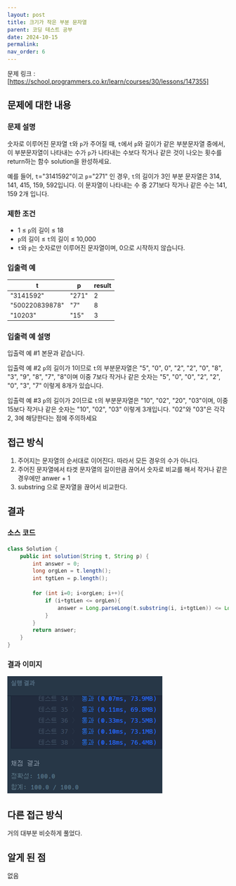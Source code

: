 ```yaml
---
layout: post
title: 크기가 작은 부분 문자열
parent: 코딩 테스트 공부
date: 2024-10-15
permalink:
nav_order: 6
---
```


문제 링크 : [https://school.programmers.co.kr/learn/courses/30/lessons/147355]

## 문제에 대한 내용

### 문제 설명

숫자로 이루어진 문자열 `t`와 `p`가 주어질 때, `t`에서 `p`와 길이가 같은 부분문자열 중에서, 이 부분문자열이 나타내는 수가 `p`가 나타내는 수보다 작거나 같은 것이 나오는 횟수를 return하는 함수 solution을 완성하세요.

예를 들어, `t`="3141592"이고 `p`="271" 인 경우, `t`의 길이가 3인 부분 문자열은 314, 141, 415, 159, 592입니다. 이 문자열이 나타내는 수 중 271보다 작거나 같은 수는 141, 159 2개 입니다.

### 제한 조건

- 1 ≤ `p`의 길이 ≤ 18
- `p`의 길이 ≤ `t`의 길이 ≤ 10,000
- `t`와 `p`는 숫자로만 이루어진 문자열이며, 0으로 시작하지 않습니다.

### 입출력 예

| t              | p     | result |
| -------------- | ----- | ------ |
| "3141592"      | "271" | 2      |
| "500220839878" | "7"   | 8      |
| "10203"        | "15"  | 3      |

### 입출력 예 설명

입출력 예 #1
본문과 같습니다.

입출력 예 #2
`p`의 길이가 1이므로 `t`의 부분문자열은 "5", "0", 0", "2", "2", "0", "8", "3", "9", "8", "7", "8"이며 이중 7보다 작거나 같은 숫자는 "5", "0", "0", "2", "2", "0", "3", "7" 이렇게 8개가 있습니다.

입출력 예 #3
`p`의 길이가 2이므로 `t`의 부분문자열은 "10", "02", "20", "03"이며, 이중 15보다 작거나 같은 숫자는 "10", "02", "03" 이렇게 3개입니다. "02"와 "03"은 각각 2, 3에 해당한다는 점에 주의하세요

## 접근 방식

1. 주어지는 문자열의 순서대로 이어진다. 따라서 모든 경우의 수가 아니다.
2. 주어진 문자열에서 타겟 문자열의 길이만큼 끊어서 숫자로 비교를 해서 작거나 같은 경우에만 anwer + 1
3. substring 으로 문자열을 끊어서 비교한다.

## 결과

### 소스 코드

```java
class Solution {
    public int solution(String t, String p) {
        int answer = 0;
        long orgLen = t.length();
        int tgtLen = p.length();

        for (int i=0; i<orgLen; i++){
            if (i+tgtLen <= orgLen){
                answer = Long.parseLong(t.substring(i, i+tgtLen)) <= Long.parseLong(p) ? answer + 1 : answer;
            }
        }
        return answer;
    }
}
```

### 결과 이미지

![alt text](/공부/코딩-테스트-공부/image-4.png)

## 다른 접근 방식

거의 대부분 비슷하게 풀었다.

## 알게 된 점

없음

[https://school.programmers.co.kr/learn/courses/30/lessons/147355]: https://school.programmers.co.kr/learn/courses/30/lessons/147355
